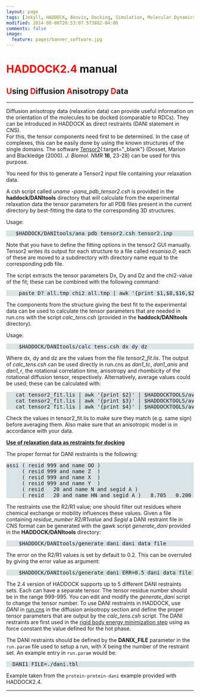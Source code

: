```yaml
---
layout: page
tags: [Jekyll, HADDOCK, Bonvin, Docking, Simulation, Molecular Dynamics, Structural Biology, Computational Biology, Modelling, Protein Structure]
modified: 2014-08-08T20:53:07.573882-04:00
comments: false
image:
  feature: pages/banner_software.jpg
---
```


# <font color="RED">HADDOCK2.4</font> manual

## <font color="RED">U</font>sing <font color="RED">D</font>iffusion <font color="RED">A</font>nisotropy <font color="RED">D</font>ata

* * *

Diffusion anisotropy data (relaxation data) can provide useful information on the orientation of the molecules to be docked (comparable to RDCs). They can be introduced in HADDOCK as direct restraints (DANI statement in CNS).  
For this, the tensor components need first to be determined. In the case of complexes, this can be easily done by using the known structures of the single domains. The software [Tensor2](https://www.ibs.fr/research/scientific-output/software/tensor/){:target="_blank"} (Dosset, Marion and Blackledge (2000). _J. Biomol. NMR_ **16**, 23-28) can be used for this purpose.  

You need for this to generate a Tensor2 input file containing your relaxation data.  

A csh script called *uname -pana_pdb_tensor2.csh* is provided in the **haddock/DANItools** directory that will calculate from the experimental relaxation data the tensor parameters for all PDB files present in the current directory by best-fitting the data to the corresponding 3D structures.  

Usage:  

<pre style="background-color:#DAE4E7" >   $HADDOCK/DANItools/ana_pdb_tensor2.csh tensor2.inp
</pre>

Note that you have to define the fitting options in the tensor2 GUI manually. Tensor2 writes its output for each structure to a file called _resaniso.0_; each of these are moved to a subdirectory with directory name equal to the corresponding pdb file.  

The script extracts the tensor parameters Dx, Dy and Dz and the chi2-value of the fit; these can be combined with the following command:  

<pre style="background-color:#DAE4E7" >    paste D?_all.tmp chi2_all.tmp | awk '{print $1,$8,$16,$24,$27*100/100}' | sort -n +4 > tensor2_fit.lis
</pre>

The components from the structure giving the best fit to the experimental data can be used to calculate the tensor parameters that are needed in run.cns with the script _calc_tens.csh_ (provided in the **haddock/DANItools** directory).  

Usage:  

<pre style="background-color:#DAE4E7" >    $HADDOCK/DANItools/calc_tens.csh dx dy dz
</pre>

Where dx, dy and dz are the values from the file _tensor2_fit.lis_. The output of _calc_tens.csh_ can be used directly in run.cns as _dan1_tc_, _dan1_anis_ and _dan1_r_, the rotational correlation time, anisotropy and rhombicity of the rotational diffusion tensor, respectively. Alternatively, average values could be used; these can be calculated with:  

<pre style="background-color:#DAE4E7" >   cat tensor2_fit.lis | awk '{print $2}' | $HADDOCKTOOLS/average.perl
   cat tensor2_fit.lis | awk '{print $3}' | $HADDOCKTOOLS/average.perl
   cat tensor2_fit.lis | awk '{print $4}' | $HADDOCKTOOLS/average.perl
</pre>

Check the values in tensor2_fit.lis to make sure they match (e.g. same sign) before averaging them. Also make sure that an anisotropic model is in accordance with your data.  

<a name="dani">**<u>Use of relaxation data as restraints for docking</u>**</a>  

The proper format for DANI restraints is the following:  

<pre style="background-color:#DAE4E7" >assi ( resid 999 and name OO )
     ( resid 999 and name Z  )
     ( resid 999 and name X  )
     ( resid 999 and name Y  )
     ( resid   20 and name N and segid A )
     ( resid   20 and name HN and segid A )   8.705   0.200
</pre>

The restraints use the R2/R1 value; one should filter out residues where chemical exchange or mobility influences these values. Given a file containing _residue_number R2/R1value_ and _Segid_ a DANI restraint file in CNS format can be generated with the gawk script _generate_dani_ provided in the **HADDOCK/DANItools** directory:  

<pre style="background-color:#DAE4E7" >    $HADDOCK/DANItools/generate_dani dani_data_file
</pre>

The error on the R2/R1 values is set by default to 0.2\. This can be overruled by giving the error value as argument:  

<pre style="background-color:#DAE4E7" >    $HADDOCK/DANItools/generate_dani ERR=0.5 dani_data_file
</pre>

The 2.4 version of HADDOCK supports up to 5 different DANI restraints sets. Each can have a separate tensor. The tensor residue number should be in the range 999-995\. You can edit and modify the _generate_dani_ script to change the tensor number. To use DANI restraints in HADDOCK, use _DANI_ in [run.cns](/software/haddock2.4/run) in the diffusion anisotropy section and define the proper tensor parameters that are output by the _calc_tens.csh_ script. The DANI restraints are first used in the [rigid body energy minimization step](/software/haddock2.4/protocol) using as force constant the value defined for the hot phase.



The DANI restraints should be defined by the __DANIX_FILE__ parameter in the `run.param` file used to setup a run, with X being the number of the restraint set. An example entry in `run.param` would be:  

<pre style="background-color:#DAE4E7">
  DANI1_FILE=./dani.tbl
</pre>

Example taken from the `protein-protein-dani` example provided with HADDOCK2.4.





* * *
